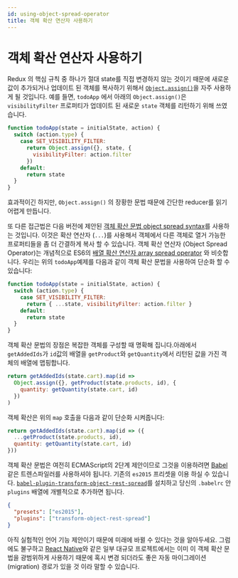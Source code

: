 ```yaml
---
id: using-object-spread-operator
title: 객체 확산 연산자 사용하기
---
```


# 객체 확산 연산자 사용하기

Redux 의 핵심 규칙 중 하나가 절대 state를 직접 변경하지 않는 것이기 때문에 새로운 값이 추가되거나 업데이트 된 객체를 복사하기 위해서 [`Object.assign()`](https://developer.mozilla.org/en/docs/Web/JavaScript/Reference/Global_Objects/Object/assign)을 자주 사용하게 될 것입니다. 예를 들면, `todoApp` 에서 아래의 `Object.assign()`은 `visibilityFilter` 프로퍼티가 업데이트 된 새로운 `state` 객체를 리턴하기 위해 쓰였습니다.

```js
function todoApp(state = initialState, action) {
  switch (action.type) {
    case SET_VISIBILITY_FILTER:
      return Object.assign({}, state, {
        visibilityFilter: action.filter
      })
    default:
      return state
  }
}
```

효과적이긴 하지만, `Object.assign()` 의 장황한 문법 때문에 간단한 reducer를 읽기 어렵게 만듭니다.

또 다른 접근법은 다음 버전에 제안된 [객체 확산 문법 object spread syntax](https://github.com/sebmarkbage/ecmascript-rest-spread)를 사용하는 것입니다. 이것은 확산 연산자 (`...`)를 사용해서 객체에서 다른 객체로 열거 가능한 프로퍼티들을 좀 더 간결하게 복사 할 수 있습니다. 객체 확산 연산자 (Object Spread Operator)는 개념적으로 ES6의 [배열 확산 연산자 array spread operator](https://developer.mozilla.org/en-US/docs/Web/JavaScript/Reference/Operators/Spread_operator) 와 비슷합니다. 우리는 위의 `todoApp`예제를 다음과 같이 객체 확산 문법을 사용하여 단순화 할 수 있습니다:

```js
function todoApp(state = initialState, action) {
  switch (action.type) {
    case SET_VISIBILITY_FILTER:
      return { ...state, visibilityFilter: action.filter }
    default:
      return state
  }
}
```

객체 확산 문법의 장점은 복잡한 객체를 구성할 때 명확해 집니다.아래에서 `getAddedIds`가 `id`값의 배열을 `getProduct`와 `getQuantity`에서 리턴된 값을 가진 객체의 배열에 맵핑합니다.

```js
return getAddedIds(state.cart).map(id =>
  Object.assign({}, getProduct(state.products, id), {
    quantity: getQuantity(state.cart, id)
  })
)
```

객체 확산은 위의 `map` 호출을 다음과 같이 단순화 시켜줍니다:

```js
return getAddedIds(state.cart).map(id => ({
  ...getProduct(state.products, id),
  quantity: getQuantity(state.cart, id)
}))
```

객체 확산 문법은 여전히 ECMAScript의 2단계 제안이므로 그것을 이용하려면 [Babel](http://babeljs.io/) 같은 트렌스파일러를 사용하셔야 됩니다. 기존의 `es2015` 프리셋을 이용 하실 수 있습니다. [`babel-plugin-transform-object-rest-spread`](http://babeljs.io/docs/plugins/transform-object-rest-spread/)를 설치하고 당신의 `.babelrc` 안 `plugins` 배열에 개별적으로 추가하면 됩니다.

```json
{
  "presets": ["es2015"],
  "plugins": ["transform-object-rest-spread"]
}
```

아직 실험적인 언어 기능 제안이기 때문에 미래에 바뀔 수 있다는 것을 알아두세요. 그럼에도 불구하고 [React Native](https://github.com/facebook/react-native)와 같은 일부 대규모 프로젝트에서는 이미 이 객체 확산 문법을 광범위하게 사용하기 때문에 혹시 변경 되더라도 좋은 자동 마이그레이션(migration) 경로가 있을 것 이라 말할 수 있습니다.
